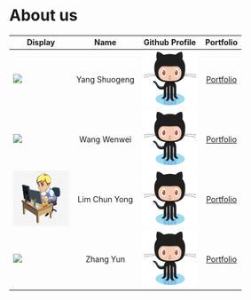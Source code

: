 # About us

Display | Name | Github Profile | Portfolio
--------|:----:|:--------------:|:---------:
![](https://via.placeholder.com/100.png?text=Photo) | Yang Shuogeng | <a href="https://github.com/jr-mojito/tp"> <img src="Member%20Photo/github%20logo.png" width="100" height="100" alt="Github"> </a> | [Portfolio](docs/team/johndoe.md)
![](https://via.placeholder.com/100.png?text=Photo) | Wang Wenwei | <a href="https://github.com/jr-mojito/tp"> <img src="Member%20Photo/github%20logo.png" width="100" height="100" alt="Github"> </a> | [Portfolio](docs/team/johndoe.md)
<img src="Member%20Photo/mojito.jpg" width="100" height="100">| Lim Chun Yong  | <a href="https://github.com/jr-mojito/tp"> <img src="Member%20Photo/github%20logo.png" width="100" height="100" alt="Github"> </a> | [Portfolio](https://github.com/AY2122S1-TIC4001-F18-2/tp/tree/master/docs/team/jr-mojito.md)
![](https://via.placeholder.com/100.png?text=Photo) | Zhang Yun | <a href="https://github.com/jr-mojito/tp"> <img src="Member%20Photo/github%20logo.png" width="100" height="100" alt="Github"> </a> | [Portfolio](docs/team/johndoe.md)